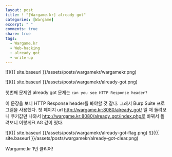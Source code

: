 ```yaml
---
layout: post
title: ! "[Wargame.kr] already got"
categories: [Wargame]
excerpt: " "
comments: true
share: true
tags:
  - Wargame.kr
  - Web-hacking
  - already got
  - write-up
---
```

![]({{ site.baseurl }}/assets/posts/wargamekr/wargamekr.png)

![]({{ site.baseurl }}/assets/posts/wargamekr/already-got.png)

첫번째 문제인 already got 문제는
`can you see HTTP Response header?`

이 문장을 보니 HTTP Response header를 봐야할 것 같다.
그래서 Burp Suite 프로그램을 사용했다.
첫 페이지 url http://wargame.kr:8080/already_got/ 일 때 돌려보니 쿠키값만 나와서
http://wargame.kr:8080/already_got/index.php로 바꿔서 돌려보니 이렇게FLAG 값이 떴다.

![]({{ site.baseurl }}/assets/posts/wargamekr/already-got-flag.png)
![]({{ site.baseurl }}/assets/posts/wargamekr/already-got-clear.png)

Wargame.kr 1번 클리어!

